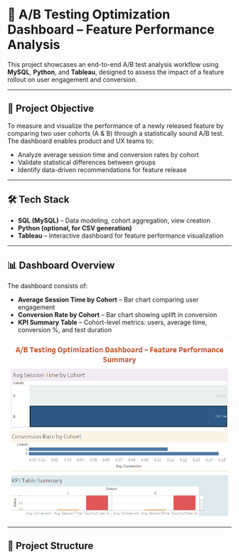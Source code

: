 # 🧪 A/B Testing Optimization Dashboard – Feature Performance Analysis

This project showcases an end-to-end A/B test analysis workflow using **MySQL**, **Python**, and **Tableau**, designed to assess the impact of a feature rollout on user engagement and conversion.

---

## 📌 Project Objective

To measure and visualize the performance of a newly released feature by comparing two user cohorts (A & B) through a statistically sound A/B test. The dashboard enables product and UX teams to:

- Analyze average session time and conversion rates by cohort
- Validate statistical differences between groups
- Identify data-driven recommendations for feature release

---

## 🛠 Tech Stack

- **SQL (MySQL)** – Data modeling, cohort aggregation, view creation  
- **Python (optional, for CSV generation)**  
- **Tableau** – Interactive dashboard for feature performance visualization

---

## 📊 Dashboard Overview

The dashboard consists of:

- **Average Session Time by Cohort** – Bar chart comparing user engagement
- **Conversion Rate by Cohort** – Bar chart showing uplift in conversion
- **KPI Summary Table** – Cohort-level metrics: users, average time, conversion %, and test duration

<img src="screenshots/dashboard_preview.png" alt="Dashboard Preview" width="700"/>

---

## 📂 Project Structure 
